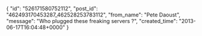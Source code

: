  {
   "id": "526171580752112",
   "post_id": "462493170453287_462528253783112",
   "from_name": "Pete Daoust",
   "message": "Who plugged these freaking servers ?",
   "created_time": "2013-06-17T16:04:48+0000"
 }
